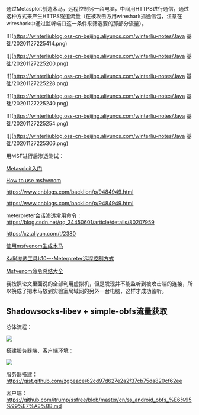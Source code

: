 通过Metasploit创造木马，远程控制另一台电脑，中间用HTTPS进行通信，通过这种方式来产生HTTPS隧道流量（在被攻击方用wireshark抓通信包，注意在wireshark中通过监听端口这一条件来筛选要的那部分流量）。

![](https://winterliublog.oss-cn-beijing.aliyuncs.com/winterliu-notes/Java 基础/20201127225414.png)

![](https://winterliublog.oss-cn-beijing.aliyuncs.com/winterliu-notes/Java 基础/20201127225200.png)

![](https://winterliublog.oss-cn-beijing.aliyuncs.com/winterliu-notes/Java 基础/20201127225228.png)

![](https://winterliublog.oss-cn-beijing.aliyuncs.com/winterliu-notes/Java 基础/20201127225240.png)

![](https://winterliublog.oss-cn-beijing.aliyuncs.com/winterliu-notes/Java 基础/20201127225254.png)

![](https://winterliublog.oss-cn-beijing.aliyuncs.com/winterliu-notes/Java 基础/20201127225306.png)

用MSF进行后渗透测试：

[Metasploit入门](https://zhuanlan.zhihu.com/p/62429064)

[How to use msfvenom](https://github.com/rapid7/metasploit-framework/wiki/How-to-use-msfvenom)

https://www.cnblogs.com/backlion/p/9484949.html

https://www.cnblogs.com/backlion/p/9484949.html

meterpreter会话渗透常用命令：https://blog.csdn.net/qq_34450601/article/details/80207959

https://xz.aliyun.com/t/2380

[使用msfvenom生成木马](https://blog.csdn.net/qq_41770175/article/details/99981552)

[Kali(渗透工具):10---Meterpreter远程控制方式](https://blog.csdn.net/qq_41453285/article/details/93534669)

[Msfvenom命令总结大全](https://www.cnblogs.com/BOHB-yunying/p/11628896.html)



我按照论文里面说的全部利用虚拟机，但是发现并不能监听到被攻击端的连接，所以换成了把木马放到实验室局域网的另外一台电脑，这样才成功监听。





## Shadowsocks-libev + simple-obfs流量获取

总体流程：

![](https://winterliublog.oss-cn-beijing.aliyuncs.com/winterliu-notes/%E7%A0%94%E7%A9%B6%E7%94%9F%E5%AD%A6%E4%B9%A0%E4%BB%BB%E5%8A%A1/20201202172839.png)

搭建服务器端、客户端环境：

![](https://winterliublog.oss-cn-beijing.aliyuncs.com/winterliu-notes/%E7%A0%94%E7%A9%B6%E7%94%9F%E5%AD%A6%E4%B9%A0%E4%BB%BB%E5%8A%A1/20201202172719.png)

服务器搭建：https://gist.github.com/zgpeace/62cd97d627e2a2f37cb75da820cf62ee

客户端：https://github.com/itrump/ssfree/blob/master/cn/ss_android_obfs_%E6%95%99%E7%A8%8B.md

